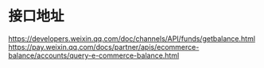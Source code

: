 # 接口地址

https://developers.weixin.qq.com/doc/channels/API/funds/getbalance.html
https://pay.weixin.qq.com/docs/partner/apis/ecommerce-balance/accounts/query-e-commerce-balance.html
